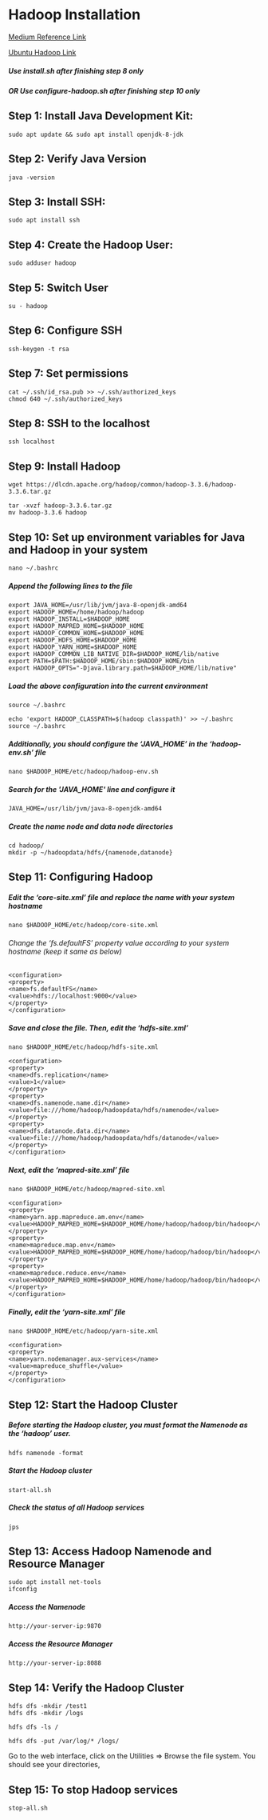# Hadoop Installation

[Medium Reference Link](https://arjunkrish.medium.com/step-by-step-guide-to-setting-up-hadoop-on-ubuntu-installation-and-configuration-walkthrough-60e493e9370d)

[Ubuntu Hadoop Link](https://drive.google.com/drive/folders/1W0AaKcLqwrg92-_Y0IpKd8cuRnJ1Ocop?usp=sharing)

##### Use install.sh after finishing step 8 only
##### OR Use configure-hadoop.sh after finishing step 10 only

## Step 1: Install Java Development Kit:
```
sudo apt update && sudo apt install openjdk-8-jdk
```

## Step 2: Verify Java Version
```
java -version
```

## Step 3:  Install SSH:
```
sudo apt install ssh
```

## Step 4:  Create the Hadoop User:
```
sudo adduser hadoop
```

## Step 5: Switch User 
```
su - hadoop
```

## Step 6: Configure SSH
```
ssh-keygen -t rsa
```

## Step 7: Set permissions
```
cat ~/.ssh/id_rsa.pub >> ~/.ssh/authorized_keys
chmod 640 ~/.ssh/authorized_keys
```

## Step 8: SSH to the localhost
```
ssh localhost
```

## Step 9: Install Hadoop
```
wget https://dlcdn.apache.org/hadoop/common/hadoop-3.3.6/hadoop-3.3.6.tar.gz
```

```
tar -xvzf hadoop-3.3.6.tar.gz
mv hadoop-3.3.6 hadoop
```

## Step 10: Set up environment variables for Java and Hadoop in your system

```
nano ~/.bashrc
```
##### Append the following lines to the file
```
export JAVA_HOME=/usr/lib/jvm/java-8-openjdk-amd64
export HADOOP_HOME=/home/hadoop/hadoop
export HADOOP_INSTALL=$HADOOP_HOME
export HADOOP_MAPRED_HOME=$HADOOP_HOME
export HADOOP_COMMON_HOME=$HADOOP_HOME
export HADOOP_HDFS_HOME=$HADOOP_HOME
export HADOOP_YARN_HOME=$HADOOP_HOME
export HADOOP_COMMON_LIB_NATIVE_DIR=$HADOOP_HOME/lib/native
export PATH=$PATH:$HADOOP_HOME/sbin:$HADOOP_HOME/bin
export HADOOP_OPTS="-Djava.library.path=$HADOOP_HOME/lib/native"
```

##### Load the above configuration into the current environment
```
source ~/.bashrc
```

```
echo 'export HADOOP_CLASSPATH=$(hadoop classpath)' >> ~/.bashrc
source ~/.bashrc
```


##### Additionally, you should configure the ‘JAVA_HOME’ in the ‘hadoop-env.sh’ file
```
nano $HADOOP_HOME/etc/hadoop/hadoop-env.sh
```

##### Search for the 'JAVA_HOME' line and configure it
```
JAVA_HOME=/usr/lib/jvm/java-8-openjdk-amd64
```

##### Create the name node and data node directories 
```
cd hadoop/
mkdir -p ~/hadoopdata/hdfs/{namenode,datanode}
```

## Step 11: Configuring Hadoop

##### Edit the ‘core-site.xml’ file and replace the name with your system hostname
```
nano $HADOOP_HOME/etc/hadoop/core-site.xml
```

###### Change the ‘fs.defaultFS’ property value according to your system hostname (keep it same as below)
```
<configuration>
<property>
<name>fs.defaultFS</name>
<value>hdfs://localhost:9000</value>
</property>
</configuration>
```

##### Save and close the file. Then, edit the ‘hdfs-site.xml’
```
nano $HADOOP_HOME/etc/hadoop/hdfs-site.xml
```

```
<configuration>
<property>
<name>dfs.replication</name>
<value>1</value>
</property>
<property>
<name>dfs.namenode.name.dir</name>
<value>file:///home/hadoop/hadoopdata/hdfs/namenode</value>
</property>
<property>
<name>dfs.datanode.data.dir</name>
<value>file:///home/hadoop/hadoopdata/hdfs/datanode</value>
</property>
</configuration>
```

##### Next, edit the ‘mapred-site.xml’ file
```
nano $HADOOP_HOME/etc/hadoop/mapred-site.xml
```

```
<configuration>
<property>
<name>yarn.app.mapreduce.am.env</name>
<value>HADOOP_MAPRED_HOME=$HADOOP_HOME/home/hadoop/hadoop/bin/hadoop</value>
</property>
<property>
<name>mapreduce.map.env</name>
<value>HADOOP_MAPRED_HOME=$HADOOP_HOME/home/hadoop/hadoop/bin/hadoop</value>
</property>
<property>
<name>mapreduce.reduce.env</name>
<value>HADOOP_MAPRED_HOME=$HADOOP_HOME/home/hadoop/hadoop/bin/hadoop</value>
</property>
</configuration>
```

##### Finally, edit the ‘yarn-site.xml’ file
```
nano $HADOOP_HOME/etc/hadoop/yarn-site.xml
```

```
<configuration>
<property>
<name>yarn.nodemanager.aux-services</name>
<value>mapreduce_shuffle</value>
</property>
</configuration>
```

## Step 12: Start the Hadoop Cluster

##### Before starting the Hadoop cluster, you must format the Namenode as the ‘hadoop’ user.

```
hdfs namenode -format
```

##### Start the Hadoop cluster
```
start-all.sh
```

##### Check the status of all Hadoop services
```
jps
```

## Step 13: Access Hadoop Namenode and Resource Manager

```
sudo apt install net-tools
ifconfig
```

##### Access the Namenode
```
http://your-server-ip:9870
```

##### Access the Resource Manager
```
http://your-server-ip:8088
```

## Step 14: Verify the Hadoop Cluster

```
hdfs dfs -mkdir /test1
hdfs dfs -mkdir /logs
```

```
hdfs dfs -ls /
```

```
hdfs dfs -put /var/log/* /logs/
```

Go to the web interface, click on the Utilities => Browse the file system. You should see your directories,

## Step 15: To stop Hadoop services
```
stop-all.sh
```
